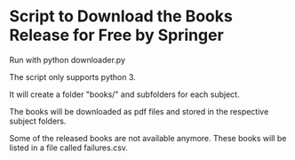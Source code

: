 
# Script to Download the Books Release for Free by Springer  

Run with python downloader.py 

The script only supports python 3. 

It will create a folder "books/" and subfolders for each subject.

The books will be downloaded as pdf files and stored in the respective subject folders.

Some of the released books are not available anymore. These books will be listed in a file called failures.csv.

